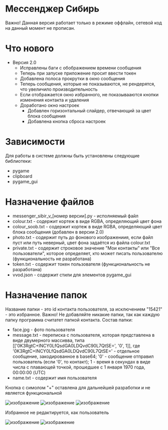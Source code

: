 # Мессенджер Сибирь
Важно! Данная версия работает только в режиме оффлайн, сетевой код на данный момент не прописан.

# Что нового
* Версия 2.0
  * Исправлены баги с обображением времени сообщения
  * Теперь при запуске приложение просит ввести токен
  * Добавлена полоса прокрутки в окно сообщения
  * Теперь сообщения, которые не показываются, не рендерятся, что увеличило производительность
  * Если отображается окно избранного, не показывааются кнопки изменения контакта и удаления
  * Доработано окно настроек
    * Добавлен горизонтальный слайдер, отвечающий за цвет блока сообщения
    * Добавлена кнопка сброса настроек

# Зависимости
Для работы в системе должны быть установлены следующие библиотеки:
* pygame
* clipboard
* pygame_gui
# Назначение файлов
* messenger_sibir_v_[номер версии].py - исполняемый файл
* colour.txt - содержит кортеж в виде RGBA, определяющий цвет фона
* colour_soob.txt - содержит кортеж в виде RGBA, определяющий цвет блока сообщения (добавлен в версии 2.0)
* photo.txt - содержит путь до фонового изображениия, если файл пуст или путь неверный, цвет фона задаётся из файла colour.txt
* private.txt - содержит строковое значение "Мои контакты" или "Все пользователи", которое определяет, кто может писать пользователю (функциональность не разработана)
* token.txt - содержит токен пользователя (функциональность не разработана)
* vvod.json - содержит стили для элементов pygame_gui
# Назначение папок
Название папки - это id контакта пользователя, за исключением "15421" - это избранное.
Важно! Не добавляйте никакие папки, так как каждую папку программа считатет папкой контакта.
Состав папки:
* face.jpg - фото пользователя
* message.txt - переписка с пользователя, которая представлена в виде двумерного массивва, типа [['0K3RgtC+INCY0LfQsdGA0LDQvdC90L7QtSE=', '0', 1]], где '0K3RgtC+INCY0LfQsdGA0LDQvdC90L7QtSE=' - отдельное сообщение, закодированное в base64; '0' - сообщение отправил пользователь (если '0', то контакт); 1 - время в секундах в виде числа с плавающей точкой, прошедшее с 1 января 1970 года, 00:00:00 (UTC)
* name.txt - содержит имя пользователя

Кнопка с симолом "+" оставлена для дальнейшей разработки и не является функциональной

![изображение](https://user-images.githubusercontent.com/104255472/186124806-d01cb407-4311-445f-92ee-38c091ad26da.png)
![изображение](https://user-images.githubusercontent.com/104255472/186124906-bb8d25c6-47d0-4937-83cc-e4feec2ef5eb.png)
![изображение](https://user-images.githubusercontent.com/104255472/186124986-acabcf27-befc-4684-947b-6597d96b0f24.png)

Избранное не редактируется, как пользователь

![изображение](https://user-images.githubusercontent.com/104255472/186125125-f738f3d5-356d-4dd1-9c2e-fd9f7dc13598.png)
![изображение](https://user-images.githubusercontent.com/104255472/186125217-5cb4f8a2-a161-40a6-99dc-e06dfe62e6b3.png)
